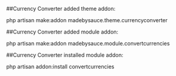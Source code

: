 ##Currency Converter added theme addon:

php artisan make:addon madebysauce.theme.currencyconverter

##Currency Converter added module addon:

php artisan make:addon madebysauce.module.convertcurrencies

##Currency Converter installed module addon:

php artisan addon:install convertcurrencies


